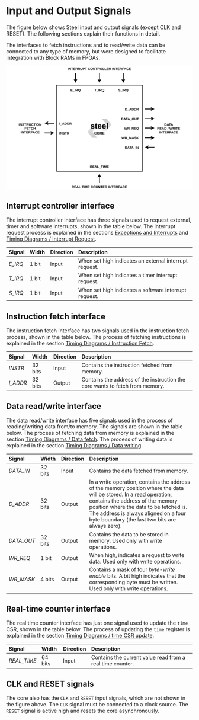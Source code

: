 # Input and Output Signals

The figure below shows Steel input and output signals (except CLK and RESET). The following sections explain their functions in detail. 

The interfaces to fetch instructions and to read/write data can be connected to any type of memory, but were designed to facilitate integration with Block RAMs in FPGAs.

![Steel IO](images/steel-interface.png)

## Interrupt controller interface

The interrupt controller interface has three signals used to request external, timer and software interrupts, shown in the table below. The interrupt request process is explained in the sections [Exceptions and Interrupts](traps.md) and [Timing Diagrams / Interrupt Request](timing.md#interrupt-request).

| **Signal**         | **Width**  | **Direction**  | **Description**                                                                                                                                                                        |
| :----------------- | :--------- | :------------- | :------------------------------------------------------------------------------------------------------------------------------------------------------------------------------------- |
| *E_IRQ*           | 1 bit      | Input          | When set high indicates an external interrupt request.                                                                                                                                     |
| *T_IRQ*           | 1 bit      | Input          | When set high indicates a timer interrupt request.                                                                                                                                         |
| *S_IRQ*           | 1 bit      | Input          | When set high indicates a software interrupt request.                                                                                                                                      |

## Instruction fetch interface

The instruction fetch interface has two signals used in the instruction fetch process, shown in the table below. The process of fetching instructions is explained in the section [Timing Diagrams / Instruction Fetch](timing.md#instruction-fetch).

| **Signal**        | **Width**  | **Direction**  | **Description**                                                                                                                                                                        |
| :---------------- | :--------- | :------------- | :------------------------------------------------------------------------------------------------------------------------------------------------------------------------------------- |
| *INSTR*           | 32 bits    | Input          | Contains the instruction fetched from memory.                                                                                                                                          |
| *I_ADDR*         | 32 bits    | Output         | Contains the address of the instruction the core wants to fetch from memory.                                                                                                           |

## Data read/write interface

The data read/write interface has five signals used in the process of reading/writing data from/to memory. The signals are shown in the table below. The process of fetching data from memory is explained in the section [Timing Diagrams / Data fetch](timing.md#data-fetch). The process of writing data is explained in the section [Timing Diagrams / Data writing](timing.md#data-writing).

| **Signal**        | **Width**  | **Direction**  | **Description**                                                                                                                                                                                                                                                                               |
| :---------------- | :--------- | :------------- | :-------------------------------------------------------------------------------------------------------------------------------------------------------------------------------------------------------------------------------------------------------------------------------------------- |
| *DATA_IN*        | 32 bits    | Input          | Contains the data fetched from memory.                                                                                                                                                                                                                                                        |
| *D_ADDR*         | 32 bits    | Output         | In a write operation, contains the address of the memory position where the data will be stored. In a read operation, contains the address of the memory position where the data to be fetched is. The address is always aligned on a four byte boundary (the last two bits are always zero). |
| *DATA_OUT*       | 32 bits    | Output         | Contains the data to be stored in memory. Used only with write operations.                                                                                                                                                                                                                    |
| *WR_REQ*         | 1 bit      | Output         | When high, indicates a request to write data. Used only with write operations.                                                                                                                                                                                                                |
| *WR_MASK*        | 4 bits     | Output         | Contains a mask of four *byte-write enable* bits. A bit high indicates that the corresponding byte must be written. Used only with write operations.                                                                                                               |

## Real-time counter interface

The real time counter interface has just one signal used to update the `time` CSR, shown in the table below. The process of updating the `time` register is explained in the section [Timing Diagrams / time CSR update](timing.md#time-csr-update).

| **Signal**  | **Width**  | **Direction**  | **Description**                                                                                                                                                                        |
| :---------- | :--------- | :------------- | :------------------------------------------------------------------------------------------------------------------------------------------------------------------------------------- |
| *REAL_TIME*  | 64 bits    | Input          | Contains the current value read from a real time counter.                                                                                                                              |

## CLK and RESET signals

The core also has the `CLK` and `RESET` input signals, which are not shown in the figure above. The `CLK` signal must be connected to a clock source. The `RESET` signal is active high and resets the core asynchronously.
